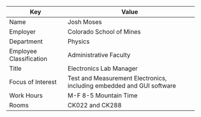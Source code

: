 | Key | Value |
| ------- | ------------------- |
| Name | Josh Moses |
| Employer | Colorado School of Mines |
| Department | Physics |
| Employee Classification | Administrative Faculty |
| Title | Electronics Lab Manager |
| Focus of Interest | Test and Measurement Electronics, including embedded and GUI software |
| Work Hours | M-F 8-5 Mountain Time |
| Rooms | CK022 and CK288 |

<!---
JMosesMines/JMosesMines is a ✨ special ✨ repository because its `README.md` (this file) appears on your GitHub profile.
You can click the Preview link to take a look at your changes.
--->
